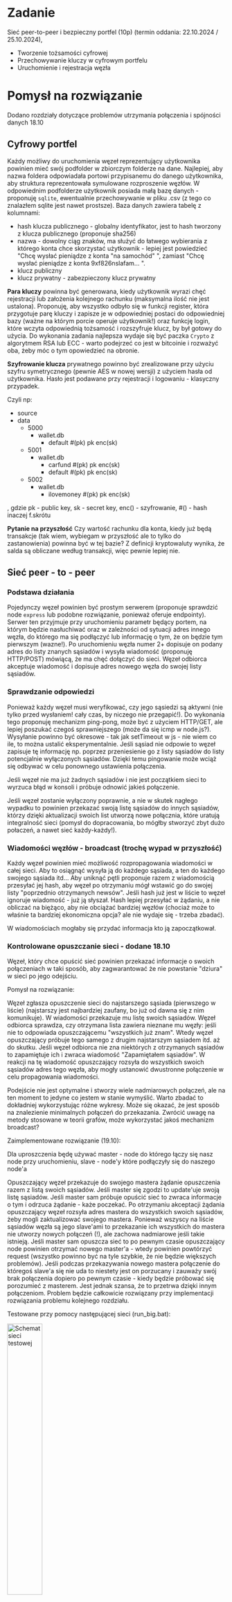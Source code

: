 # Zadanie
Sieć peer-to-peer i bezpieczny portfel (10p) (termin oddania: 22.10.2024 / 25.10.2024),
 * Tworzenie tożsamości cyfrowej
 * Przechowywanie kluczy w cyfrowym portfelu
 * Uruchomienie i rejestracja węzła

# Pomysł na rozwiązanie
Dodano rozdziały dotyczące problemów utrzymania połączenia i spójności danych 18.10

## Cyfrowy portfel

Każdy możliwy do uruchomienia węzeł reprezentujący użytkownika powinien mieć swój podfolder w zbiorczym folderze na dane. Najlepiej, aby nazwa foldera odpowiadała portowi przypisanemu do danego użytkownika, aby struktura reprezentowała symulowane rozproszenie węzłów. W odpowiednim podfolderze użytkownik posiada małą bazę danych - proponuję `sqlite`, ewentualnie przechowywanie w pliku .csv (z tego co znalazłem sqlite jest nawet prostsze). Baza danych zawiera tabelę z kolumnami:
* hash klucza publicznego - globalny identyfikator, jest to hash tworzony z klucza publicznego (proponuje sha256)
* nazwa - dowolny ciąg znaków, ma służyć do łatwego wybierania z którego konta chce skorzystać użytkownik - lepiej jest powiedzieć "Chcę wysłać pieniądze z konta "na samochód" ", zamiast "Chcę wysłać pieniądze z konta 9xf826nslafam... ".
* klucz publiczny
* klucz prywatny - zabezpieczony klucz prywatny

**Para kluczy** powinna być generowana, kiedy użytkownik wyrazi chęć rejestracji lub założenia kolejnego rachunku (maksymalna ilość nie jest ustalona). Proponuję, aby wszystko odbyło się w funkcji register, która przygotuje parę kluczy i zapisze je w odpowiedniej postaci do odpowiedniej bazy (ważne na którym porcie operuje użytkownik!) oraz funkcję login, które wczyta odpowiednią tożsamość i rozszyfruje klucz, by był gotowy do użycia. Do wykonania zadania najlepsza wydaje się być paczka `Crypto` z algorytmem RSA lub ECC - warto podejrzeć co jest w bitcoinie i rozważyć oba, żeby móc o tym opowiedzieć na obronie.

**Szyfrowanie klucza** prywatnego powinno być zrealizowane przy użyciu szyfru symetrycznego (pewnie AES w nowej wersji) z użyciem hasła od użytkownika. Hasło jest podawane przy rejestracji i logowaniu - klasyczny przypadek. 

Czyli np:
* source
* data
    * 5000
        * wallet.db 
            * default #(pk) pk enc(sk)
    * 5001
        * wallet.db
            * carfund #(pk) pk enc(sk)
            * default #(pk) pk enc(sk)
    * 5002
        * wallet.db
            * ilovemoney #(pk) pk enc(sk)
        
, gdzie pk - public key, sk - secret key, enc() - szyfrowanie, #() - hash inaczej f.skrótu

**Pytanie na przyszłość**
Czy wartość rachunku dla konta, kiedy już będą transakcje (tak wiem, wybiegam w przyszłość ale to tylko do zastanowienia) powinna być w tej bazie? Z definicji kryptowaluty wynika, że salda są obliczane według transakcji, więc pewnie lepiej nie.

## Sieć peer - to - peer

### Podstawa działania

Pojedynczy węzeł powinien być prostym serwerem (proponuje sprawdzić node `express` lub podobne rozwiązanie, ponieważ oferuje endpointy). Serwer ten przyjmuje przy uruchomieniu parametr będący portem, na którym będzie nasłuchiwać oraz w zależności od sytuacji adres innego węzła, do którego ma się podłączyć lub informację o tym, że on będzie tym pierwszym (wazne!). Po uruchomieniu węzła numer 2+ dopisuje on podany adres do listy znanych sąsiadów i wysyła wiadomość (proponuję HTTP/POST) mówiącą, że ma chęć dołączyć do sieci. Węzeł odbiorca akceptuje wiadomość i dopisuje adres nowego węzła do swojej listy sąsiadów. 

### Sprawdzanie odpowiedzi

Ponieważ każdy węzeł musi weryfikować, czy jego sąsiedzi są aktywni (nie tylko przed wysłaniem! cały czas, by niczego nie przegapić!). Do wykonania tego proponuję mechanizm ping-pong, może być z użyciem HTTP/GET, ale lepiej poszukać czegoś sprawniejszego (może da się icmp w node.js?). Wysyłanie powinno być okresowe - tak jak setTimeout w js - nie wiem co ile, to można ustalić eksperymentalnie. Jeśli sąsiad nie odpowie to węzeł zapisuje tę informację np. poprzez przeniesienie go z listy sąsiadów do listy potencjalnie wyłączonych sąsiadów. Dzięki temu pingowanie może wciąż się odbywać w celu ponownego ustawienia połączenia. 

Jeśli węzeł nie ma już żadnych sąsiadów i nie jest początkiem sieci to wyrzuca błąd w konsoli i próbuje odnowić jakieś połączenie.

Jeśli węzeł zostanie wyłączony poprawnie, a nie w skutek nagłego wypadku to powinien przekazać swoją listę sąsiadów do innych sąsiadów, którzy dzięki aktualizacji swoich list utworzą nowe połącznia, które uratują integralność sieci (pomysł do dopracowania, bo mógłby stworzyć zbyt dużo połaczeń, a nawet sieć każdy-każdy!).


### Wiadomości węzłów - broadcast (trochę wypad w przyszłość)

Każdy węzeł powinien mieć możliwość rozpropagowania wiadomości w całej sieci. Aby to osiągnąć wysyła ją do każdego sąsiada, a ten do każdego swojego sąsiada itd... Aby uniknąć pętli proponuje razem z wiadomością przesyłać jej hash, aby węzeł po otrzymaniu mógł wstawić go do swojej listy "poprzednio otrzymanych newsów". Jeśli hash już jest w liście to węzeł ignoruje wiadomość - już ją słyszał. Hash lepiej przesyłać w żądaniu, a nie obliczać na biężąco, aby nie obciążać bardziej węzłów (chociaż może to właśnie ta bardziej ekonomiczna opcja? ale nie wydaje się - trzeba zbadać).

W wiadomościach mogłaby się przydać informacja kto ją zapoczątkował.

### Kontrolowane opuszczanie sieci - dodane 18.10
Węzeł, który chce opuścić sieć powinien przekazać informacje o swoich połączeniach w taki sposób, aby zagwarantować że nie powstanie "dziura" w sieci po jego odejściu.

Pomysł na rozwiązanie:

Węzeł zgłasza opuszczenie sieci do najstarszego sąsiada (pierwszego w liście) (najstarszy jest najbardziej zaufany, bo już od dawna się z nim komunikuje). W wiadomości przekazuje mu listę swoich sąsiadów. Węzeł odbiorca sprawdza, czy otrzymana lista zawiera nieznane mu węzły: jeśli nie to odpowiada opuszczającemu "wszystkich już znam". Wtedy węzeł opuszczający próbuje tego samego z drugim najstarszym sąsiadem itd. aż do skutku. Jeśli węzeł odbiorca nie zna niektórych z otrzymanych sąsiadów to zapamiętuje ich i zwraca wiadomość "Zapamiętałem sąsiadów". W reakcji na tę wiadomość opuszczający rozsyła do wszystkich swoich sąsiadów adres tego węzła, aby mogły ustanowić dwustronne połączenie w celu propagowania wiadomości.

Podejście nie jest optymalne i stworzy wiele nadmiarowych połączeń, ale na ten moment to jedyne co jestem w stanie wymyślić. Warto zbadać to dokładniej wykorzystując różne wykresy. Może się okazać, że jest sposób na znalezienie minimalnych połączeń do przekazania. Zwrócić uwagę na metody stosowane w teorii grafów, może wykorzystać jakoś mechanizm broadcast?


Zaimplementowane rozwiązanie (19.10):

Dla uproszczenia będę używać master - node do którego łączy się nasz node przy uruchomieniu, slave - node'y które podłączyły się do naszego node'a

Opuszczający węzeł przekazuje do swojego mastera żądanie opuszczenia razem z listą swoich sąsiadów. Jeśli master się zgodzi to update'uje swoją listę sąsiadów. Jeśli master sam próbuje opuścić sieć to zwraca informacje o tym i odrzuca żądanie - każe poczekać. Po otrzymaniu akceptacji żądania opuszczający węzeł rozsyła adres mastera do wszystkich swoich sąsiadów, żeby mogli zaktualizować swojego mastera. Ponieważ wszyscy na liście sąsiadów węzła są jego slave'ami to przekazanie ich wszystkich do mastera nie utworzy nowych połączeń (!), ale zachowa nadmiarowe jeśli takie istnieją. Jeśli master sam opuszcza sieć to po pewnym czasie opuszczający node powinien otrzymać nowego master'a - wtedy powinien powtórzyć request (wszystko powinno być na tyle szybkie, że nie będzie większych problemów). Jeśli podczas przekazywania nowego mastera połączenie do któregoś slave'a się nie uda to niestety jest on porzucany i zauważy swój brak połączenia dopiero po pewnym czasie - kiedy będzie próbować się porozumieć z masterem. Jest jednak szansa, że to przetrwa dzięki innym połączeniom. Problem będzie całkowicie rozwiązany przy implementacji rozwiązania problemu kolejnego rozdziału.

Testowane przy pomocy następującej sieci (run_big.bat):

<img src="run_big_graph.png" alt="Schemat sieci testowej" width="40%">

Po wysłaniu GET :5001/leave_network i otrzymaniu informacji o powodzeniu broadcasty rozchodzą się od :5000 do pozostałych (2,3,4,5,6).


!!!!!!  UWAGA !!!!!
Najprawdopodobniej można podrobić requesty, żeby spowodować odłączenie node'a od sieci. Możliwe rozwiązania to nie usuwać teoretycznie odchodzącego node'a z list sąsiadów. Wtedy i tak będzie otrzymywać broadcast-y (może trochę okrężną drogą ale dostanie) dopóki sam nie zamknie programu, a wtedy inne node'y same go odłączą (można ew. usprawnić przez zapamiętanie informacji, kto opuszcza). Druga metoda to podpisywanie żądania opuszczenia, ale ponieważ węzeł nie powinien być połączony jednoznacznie z żadnym kluczem to nie powinno tak być.

Złośliwe węzły mogą się nigdy nie zgadzać na opuszczenie sieci przez innych - nie ma na to rady innej niż po prostu opuścić na siłę (ctrl-c). Wtedy zapobieganie tworzenia się podsieci powinno naprawić sieć.
### Nagłe opuszczanie sieci - dodane 18.10
Węzeł, który w sposób nieoczekiwany opuści sieć może utworzyć "dziurę".

Pomysł na rozwiązanie:


Węzeł w reakcji na nieudane połączenie z sąsiadem przenosi jego adres z listy sąsiadów do listy "niepewnych" sąsiadów. Następnie sprawdza pare razy połączenie, sprawdza czy utracony sąsiad przypadkiem nie powrócił już po chwili. Jeśli wrócił to wysyła mu wiadomość "Witaj ponownie, możliwe że przegapiłeś jakieś wieści". Awaryjny węzeł w reakcji na tę informację odpytuje wysyłającego "W takim razie pokaż mi jakie wiadomości masz zapisane" (GET /messages). Po otrzymaniu wiadomości porównuje co go ominęło i wysyła broadcast dla nieznanych dotąd wiadomość, aby zaktualizować inne węzły w jego otoczeniu, które mogły być postronnymi ofiarami awarii. W sytuacji, gdy awaryjny węzeł był mostem między dwiema grupami węzłów to powinien otrzymać co najmniej dwie listy od obu podsieci i rozpropagować wiadomości z obu, co powinno ujednolicić stan sieci (w przypadku bloków i transakcji, gdzie kolejność i poprzednicy mają znaczenie może to być poważny problem, bo nie będzie to tak proste!!!).


Wracając na początek: jeśli węzeł nie odzyska połączenia do sąsiada to całkowicie go zapomina. Tworzy to problem opisany w kolejnym mini rozdziale.

### Zapobieganie tworzenia się podsieci - dodane 18.10
Kiedy węzeł "most" między dwiema grupami węzłów ulegnie trwałej awarii to utworzą się dwie podsieci żyjące swoim życiem.


Pomysł na rozwiązanie:


Węzeł INIT/Genesis raz na jakiś czas powinień wysłać wiadomość broadcast o treści "Cześć, potwierdzam że twoje połączenie z siecią jest poprawne". Czas, co jaki jest wysyłane takie powiadomienie powinien być stały i znany każdemu węzłowi. Dzięki temu jeśli taki czas wynosi np. 1 minuta to każdy węzeł po np. 2 minutach (ważne, żeby ustalić po jakim czasie podejmowane są działania, w gre wchodzą opóźnienia w przesyłaniu!) zorientuje się "Od dawna nie dostałem potwierdzenia, czy ja jestem w sieci?". W reakcji na takie spostrzeżenie wyświetli komunikat proszący użytkownika o restart węzła, czyli podłączenie do sieci od nowa. Ponieważ wszystkie odcięte węzły zareagują w podobnym momencie to nie powinno być sytuacji, że podłączamy się do martwej podsieci. Automatyzacja "reconnecta" to już rzecz drugorzędna - ważne, żeby zdać sobie sprawę z utworzenia podsieci jak najszybciej, aby uniknąć kopania niepotrzebnych bloków! Pomysł jest autorski, a wszystkie kryptowaluty już pewnie mają swoje sprawdzone metody, więc warto też poszukać jak one rozwiązują tę sytuację.

Spójność nie powinna być problemem, ponieważ martwa podsieć po prostu zapomni co wypracowała i przyjmie stan głównej gałęzi. Jeśli reakcja będzie wystarczająco szybka to nie będzie to problem bo zmarnowana praca nie osiągnie dużych rozmiarów.

19.10
Może zautomatyzować naprawę sieci poprzez odpytanie Genesis do kogo ma się podłączyć węzeł, który stracił połączenie (Genesis może być podany jako parametr wejściowy każdego węzła). Wtedy genesis przyjmie do siebie połączenie straconej podsieci albo przekieruje do jednego ze swoich sąsiadów. Rozwiązanie może mocno obciążyć genesis i wprowadzić kolejny pierwiastek centralizacji do sieci, co nie jest mile widziane - ale w ostateczności?

Uwaga! Zastanowić się, czy wiadomość o poprawnym połączeniu do sieci powinna być sprawdzana na podstawie jakiegoś pola zawartego wewnątrz niej, a nie czasu otrzymania. Co w przypadku, gdy wiadomość rozsyłana jest z opóźnieniem spowodowanym tymczasową awarią mostu? Czy takie rozsyłanie oznacza, że podsieć znowu dołączyła do sieci głównej? Czy może opóźni to tylko czas reakcji na utworzenie martwego odłamu? (Osobiście uważam, że chyba to pierwsze - optymistyczny scenariusz)

# Lista ogólnych pomysłów
Tutaj dopisywać ogólne pomysły na temat lub i w przyszłość, ewentualne uwagi, generalnie to czego brakuje!

* Dodać do serwera endpoint /control, na który można by było wysyłać wszelakie komendy, które byłyby sprawdzane switchcasem. Po prostu spełniałby funkcje zdalnej konsoli do operowania węzłem w czasie rzeczywistym. Można na przykład zrobić /control?command=disconnect i podobnie connect, aby sterować połączeniem węzłów do testowania zachowania ping-pongów i innych mechanizmów spójności sieci. Przy okazji można by było fajny panel kontrolny stworzyć jakby zostało czasu i chęci. Jeśli istnieje w Node.js możliwość sterowania programem, kiedy serwer jest aktywny to jest to zupełnie niepotrzebne, ale w Pythonie tak się zbytnio nie da i stąd taki pomysł.
* 1
...
# TODO + podział pracy?
Co zrobione przekreślić, co trzeba zrobić zostawić, jeśli robimy podział pracy to oznaczyć kolorami albo po prostu wpisać imie przed zadanie

* 1
...






